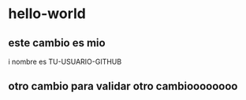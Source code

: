 # hello-world
## este cambio es mio
i nombre es TU-USUARIO-GITHUB
## otro cambio para validar otro cambioooooooo
